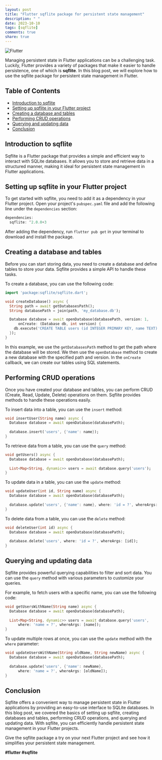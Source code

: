 ```yaml
---
layout: post
title: "Flutter sqflite package for persistent state management"
description: " "
date: 2023-10-10
tags: [sqflite]
comments: true
share: true
---
```


![Flutter](https://www.gstatic.com/devrel-devsite/prod/v4f1ede05742e6a7798f9892675ca7642d670c74c79c0b92b3f104b7f8dd9c45d/flutter/images/lockup/logo/logomark.png)

Managing persistent state in Flutter applications can be a challenging task. Luckily, Flutter provides a variety of packages that make it easier to handle persistence, one of which is **sqflite**. In this blog post, we will explore how to use the sqflite package for persistent state management in Flutter.

## Table of Contents
- [Introduction to sqflite](#introduction-to-sqflite)
- [Setting up sqflite in your Flutter project](#setting-up-sqflite-in-your-flutter-project)
- [Creating a database and tables](#creating-a-database-and-tables)
- [Performing CRUD operations](#performing-crud-operations)
- [Querying and updating data](#querying-and-updating-data)
- [Conclusion](#conclusion)

## Introduction to sqflite
Sqflite is a Flutter package that provides a simple and efficient way to interact with SQLite databases. It allows you to store and retrieve data in a structured manner, making it ideal for persistent state management in Flutter applications.

## Setting up sqflite in your Flutter project
To get started with sqflite, you need to add it as a dependency in your Flutter project. Open your project's `pubspec.yaml` file and add the following line under the `dependencies` section:

```dart
dependencies:
  sqflite: ^2.0.0+3
```

After adding the dependency, run `flutter pub get` in your terminal to download and install the package.

## Creating a database and tables
Before you can start storing data, you need to create a database and define tables to store your data. Sqflite provides a simple API to handle these tasks.

To create a database, you can use the following code:

```dart
import 'package:sqflite/sqflite.dart';

void createDatabase() async {
  String path = await getDatabasesPath();
  String databasePath = join(path, 'my_database.db');

  Database database = await openDatabase(databasePath, version: 1,
      onCreate: (Database db, int version) {
    db.execute('CREATE TABLE users (id INTEGER PRIMARY KEY, name TEXT)');
  });
}
```

In this example, we use the `getDatabasesPath` method to get the path where the database will be stored. We then use the `openDatabase` method to create a new database with the specified path and version. In the `onCreate` callback, we can create our tables using SQL statements.

## Performing CRUD operations
Once you have created your database and tables, you can perform CRUD (Create, Read, Update, Delete) operations on them. Sqflite provides methods to handle these operations easily.

To insert data into a table, you can use the `insert` method:

```dart
void insertUser(String name) async {
  Database database = await openDatabase(databasePath);
  
  database.insert('users', {'name': name});
}
```

To retrieve data from a table, you can use the `query` method:

```dart
void getUsers() async {
  Database database = await openDatabase(databasePath);
  
  List<Map<String, dynamic>> users = await database.query('users');
}
```

To update data in a table, you can use the `update` method:

```dart
void updateUser(int id, String name) async {
  Database database = await openDatabase(databasePath);
  
  database.update('users', {'name': name}, where: 'id = ?', whereArgs: [id]);
}
```

To delete data from a table, you can use the `delete` method:

```dart
void deleteUser(int id) async {
  Database database = await openDatabase(databasePath);
  
  database.delete('users', where: 'id = ?', whereArgs: [id]);
}
```

## Querying and updating data
Sqflite provides powerful querying capabilities to filter and sort data. You can use the `query` method with various parameters to customize your queries.

For example, to fetch users with a specific name, you can use the following code:

```dart
void getUsersWithName(String name) async {
  Database database = await openDatabase(databasePath);
  
  List<Map<String, dynamic>> users = await database.query('users',
      where: 'name = ?', whereArgs: [name]);
}
```

To update multiple rows at once, you can use the `update` method with the `where` parameter:

```dart
void updateUsersWithName(String oldName, String newName) async {
  Database database = await openDatabase(databasePath);
  
  database.update('users', {'name': newName},
      where: 'name = ?', whereArgs: [oldName]);
}
```

## Conclusion
Sqflite offers a convenient way to manage persistent state in Flutter applications by providing an easy-to-use interface to SQLite databases. In this blog post, we covered the basics of setting up sqflite, creating databases and tables, performing CRUD operations, and querying and updating data.  With sqflite, you can efficiently handle persistent state management in your Flutter projects.

Give the sqflite package a try on your next Flutter project and see how it simplifies your persistent state management.

**#flutter #sqflite**